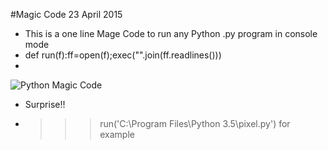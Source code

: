 #Magic Code 23 April 2015
- This is a one line Mage Code to run any Python .py program in console mode
- def run(f):ff=open(f);exec("".join(ff.readlines()))
-
![Python Magic Code](https://lh5.googleusercontent.com/-dPe3UUXgJWU/VThtxbPnDnI/AAAAAAAAALw/qJikl8TGB2Q/w445-h334-no/Magic_Code.jpg "BasicPy 0.5 Python Magic Code")
- Surprise!! 
- >>>run('C:\Program Files\Python 3.5\pixel.py') for example
